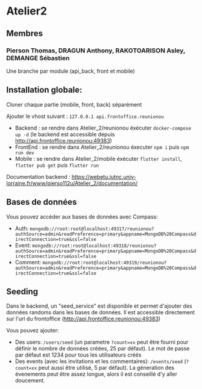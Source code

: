 # Atelier2

## Membres

### Pierson Thomas, DRAGUN Anthony, RAKOTOARISON Asley, DEMANGE Sébastien

Une branche par module (api_back, front et mobile)

## Installation globale:

Cloner chaque partie (mobile, front, back) séparément

Ajouter le vhost suivant :
`127.0.0.1 api.frontoffice.reunionou`

- Backend : se rendre dans Atelier_2/reunionou éxécuter `docker-compose up -d` (le backend est accessible depuis http://api.frontoffice.reunionou:49383)
- FrontEnd : se rendre dans Atelier_2/reunionou éxecuter `npm i` puis `npm run dev`
- Mobile : se rendre dans Atelier_2/mobile éxécuter `flutter install`, `flutter pub get` puis `flutter run`

Documentation backend : https://webetu.iutnc.univ-lorraine.fr/www/pierso112u/Atelier_2/documentation/

## Bases de données

Vous pouvez accéder aux bases de données avec Compass:

- Auth: `mongodb://root:root@localhost:49317/reunionou?authSource=admin&readPreference=primary&appname=MongoDB%20Compass&directConnection=true&ssl=false`
- Event: `mongodb://root:root@localhost:49318/reunionou?authSource=admin&readPreference=primary&appname=MongoDB%20Compass&directConnection=true&ssl=false`
- Comment: `mongodb://root:root@localhost:49319/reunionou?authSource=admin&readPreference=primary&appname=MongoDB%20Compass&directConnection=true&ssl=false`

## Seeding

Dans le backend, un "seed_service" est disponible et permet d'ajouter des données randoms dans les bases de données. Il est accessible directement sur l'url du frontoffice (http://api.frontoffice.reunionou:49383)

Vous pouvez ajouter:

- Des users: `/users/seed` (un parametre `?count=xx` peut être fourni pour définir le nombre de données créées, 25 par défaut). Le mot de passe par défaut est 1234 pour tous les utilisateurs créés
- Des events (avec les invitations et les commentaires): `/events/seed` (`?count=xx` peut aussi être utilisé, 5 par défaut). La géneration des évenements peut être assez longue, alors il est conseillé d'y aller doucement.
